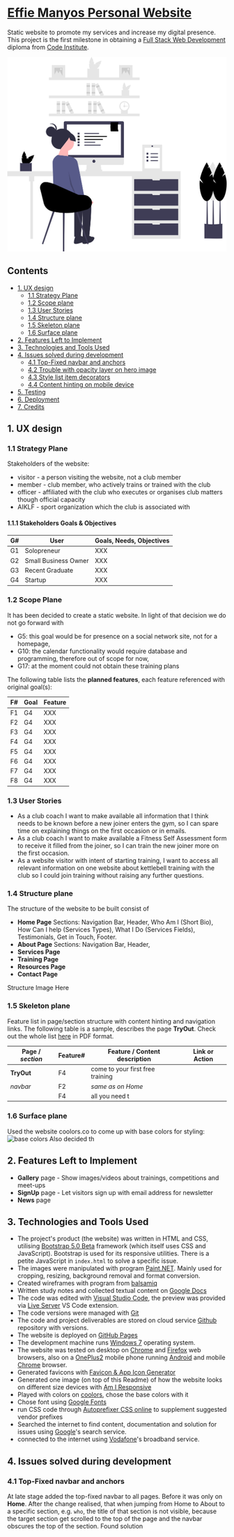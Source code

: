 
# [Effie Manyos Personal Website](https://ruszkipista.github.io/cims01-lkc/)

Static website to promote my services and increase my digital presence. This project is the first milestone in obtaining a [Full Stack Web Development](https://codeinstitute.net/full-stack-software-development-diploma/) diploma from [Code Institute](https://codeinstitute.net/).

![the webpage on different devices](./assets/images/about-img.svg "the webpage on different size devices")

## Contents
- [1. UX design](#1-ux-design "1. UX design")
  - [1.1 Strategy Plane](#11-strategy-plane "1.1 Strategy Plane")
  - [1.2 Scope plane](#12-scope-plane "1.2 Scope plane")
  - [1.3 User Stories](#13-user-stories "1.3 User Stories")
  - [1.4 Structure plane](#14-structure-plane "1.4 Structure plane")
  - [1.5 Skeleton plane](#15-skeleton-plane "1.5 Skeleton plane")
  - [1.6 Surface plane](#16-surface-plane "1.6 Surface plane")
- [2. Features Left to Implement](#2-features-left-to-implement "2. Features Left to Implement")
- [3. Technologies and Tools Used](#3-technologies-and-tools-used "3. Technologies and Tools Used")
- [4. Issues solved during development](#4-issues-solved-during-development "4. Issues solved during development")
  - [4.1 Top-Fixed navbar and anchors](#41-top-fixed-navbar-and-anchors "4.1 Top-Fixed navbar and anchors")
  - [4.2 Trouble with opacity layer on hero image](#42-trouble-with-opacity-layer-on-hero-image "4.2 Trouble with opacity layer on hero image")
  - [4.3 Style list item decorators](#43-style-list-item-decorators "4.3 Style list item decorators")
  - [4.4 Content hinting on mobile device](#44-content-hinting-on-mobile-device "4.4 Content hinting on mobile device")
- [5. Testing](#5-testing "5. Testing")
- [6. Deployment](#6-deployment "6. Deployment")
- [7. Credits](#7-credits "7. Credits")

## 1. UX design
### 1.1 Strategy Plane
Stakeholders of the website:
- visitor - a person visiting the website, not a club member
- member - club member, who actively trains or trained with the club
- officer - affiliated with the club who executes or organises club matters though official capacity
- AIKLF - sport organization which the club is associated with

#### 1.1.1 Stakeholders Goals & Objectives
|G#|User|Goals, Needs, Objectives|
|--|----|------------------------|
|G1|Solopreneur|XXX|
|G2|Small Business Owner|XXX|
|G3|Recent Graduate|XXX|
|G4|Startup|XXX|

### 1.2 Scope Plane
It has been decided to create a static website. In light of that decision we do not go forward with
- G5: this goal would be for presence on a social network site, not for a homepage,
- G10: the calendar functionality would require database and programming, therefore out of scope for now,
- G17: at the moment could not obtain these training plans

The following table lists the **planned features**, each feature referenced with original goal(s):

|F#|Goal|Feature|
|--|----|-------|
|F1|G4|XXX|
|F2|G4|XXX|
|F3|G4|XXX|
|F4|G4|XXX|
|F5|G4|XXX|
|F6|G4|XXX|
|F7|G4|XXX|
|F8|G4|XXX|

### 1.3 User Stories
* As a club coach I want to make available all information that I think needs to be known before a new joiner enters the gym, so I can spare time on explaining things on the first occasion or in emails.
* As a club coach I want to make available a Fitness Self Assessment form to receive it filled from the joiner, so I can train the new joiner more on the first occasion.
* As a website visitor with intent of starting training, I want to access all relevant information on one website about kettlebell training with the club so I could join training without raising any further questions.

### 1.4 Structure plane
The structure of the website to be built consist of
- **Home Page** Sections: Navigation Bar, Header, Who Am I (Short Bio), How Can I help (Services Types), What I Do (Services Fields), Testimonials, Get in Touch, Footer. 
- **About Page** Sections: Navigation Bar, Header, 
- **Services Page** 
- **Training Page**
- **Resources Page** 
- **Contact Page** 

Structure Image Here

### 1.5 Skeleton plane
Feature list in page/section structure with content hinting and navigation links. The following table is a sample, describes the page **TryOut**. Check out the whole list [here](./assets/doc/ci-ms1-features.pdf) in PDF format.

|Page / *section*|Feature#|Feature / Content description|Link or Action|
|--------------|--------|-----------------------------|--------------|
|**TryOut**|F4|come to your first free training||
|*navbar*|F2|*same as on Home*||
||F4|all you need t

### 1.6 Surface plane
Used the website coolors.co to come up with base colors for styling:
![base colors](./assets/doc/color-palette.gif "Base colors")
Also decided th

## 2. Features Left to Implement
- **Gallery** page - Show images/videos about trainings, competitions and meet-ups
- **SignUp** page - Let visitors sign up with email address for newsletter
- **News** page

## 3. Technologies and Tools Used

- The project's product (the website) was written in HTML and CSS, utilising [Bootstrap 5.0 Beta](https://getbootstrap.com/docs/5.0/) framework (which itself uses CSS and JavaScript). Bootstrap is used for its responsive utilities. There is a petite JavaScript in `index.html` to solve a specific issue.
- The images were manipulated with program [Paint.NET](https://www.getpaint.net/). Mainly used for cropping, resizing, background removal and format conversion.
- Created wireframes with program from [balsamiq](https://balsamiq.com/wireframes/)
- Written study notes and collected textual content on [Google Docs](https://docs.google.com/)
- The code was edited with [Visual Studio Code](https://code.visualstudio.com/), the preview was provided via [Live Server](https://github.com/ritwickdey/vscode-live-server) VS Code extension.
- The code versions were managed with [Git](https://git-scm.com/downloads)
- The code and project deliverables are stored on cloud service [Github](https://github.com/) repository with versions.
- The website is deployed on [GitHub Pages](https://pages.github.com/)
- The development machine runs [Windows 7](https://www.microsoft.com/en-us/software-download/windows7) operating system.
- The website was tested on desktop on [Chrome](https://www.google.com/intl/en_ie/chrome/) and [Firefox](https://www.mozilla.org/en-US/firefox/) web browsers, also on a [OnePlus2](https://www.oneplus.com/ie/support/spec/oneplus-2) mobile phone running [Android](https://www.android.com/) and mobile [Chrome](https://play.google.com/store/apps/details?id=com.android.chrome&hl=en) browser.
- Generated favicons with [Favicon & App Icon Generator](https://www.favicon-generator.org/)
- Generated one image (on top of this Readme) of how the website looks on different size devices with [Am I Responsive](http://ami.responsivedesign.is/)
- Played with colors on [coolors](https://coolors.co/), chose the base colors with it
- Chose font using [Google Fonts](https://fonts.google.com/)
- run CSS code through [Autoprefixer CSS online](https://autoprefixer.github.io/) to supplement suggested vendor prefixes
- Searched the internet to find content, documentation and solution for issues using [Google](www.google.com)'s search service.
- connected to the internet using [Vodafone](https://n.vodafone.ie/shop/broadband.html)'s broadband service.

## 4. Issues solved during development
### 4.1 Top-Fixed navbar and anchors
At late stage added the top-fixed navbar to all pages. Before it was only on **Home**. After the change realised, that when jumping from Home to About to a specific section, e.g. `who`, the title of that section is not visible, because the target section get scrolled to the top of the page and the navbar obscures the top of the section.
Found solution

















